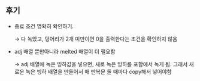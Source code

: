 ## 후기

- 종료 조건 명확히 확인하기.

    → 다 녹았고, 덩어리가 2개 미만이면 0을 출력한다는 조건을 확인하지 않음

- adj 배열 뿐만아니라 melted 배열이 더 필요함

    → adj 배열에 녹은 빙하값을 넣으면, 새로 녹은 빙하를 포함에서 녹게 됨. 그래서 새로운 녹은 빙하 배열을 만들어서 매 반복문 돌 때마다 copy해서 넣어야함
